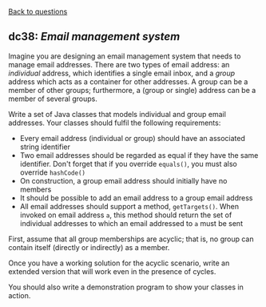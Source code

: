 [Back to questions](../README.md)

## dc38: *Email management system*

Imagine you are designing an email management system that needs to manage email addresses.  There are two types of email address: an *individual* address, which identifies a single email inbox, and a *group* address which acts as a container for other addresses.  A group can be a member of other groups; furthermore, a (group or single) address can be a member of several groups.

Write a set of Java classes that models individual and group email addresses.  Your classes should fulfil the following requirements:

* Every email address (individual or group) should have an associated string identifier
* Two email addresses should be regarded as equal if they have the same identifier.  Don't forget that if you override `equals()`, you must also override `hashCode()`
* On construction, a group email address should initially have no members
* It should be possible to add an email address to a group email address
* All email addresses should support a method, `getTargets()`.  When invoked on email address `a`, this method should return the set of individual addresses to which an email addressed to `a` must be sent

First, assume that all group memberships are acyclic; that is, no group can contain itself (directly or indirectly) as a member.

Once you have a working solution for the acyclic scenario, write an extended version that will work even in the presence of cycles.

You should also write a demonstration program to show your classes in action.